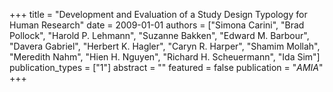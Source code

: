 +++
title = "Development and Evaluation of a Study Design Typology for Human Research"
date = 2009-01-01
authors = ["Simona Carini", "Brad Pollock", "Harold P. Lehmann", "Suzanne Bakken", "Edward M. Barbour", "Davera Gabriel", "Herbert K. Hagler", "Caryn R. Harper", "Shamim Mollah", "Meredith Nahm", "Hien H. Nguyen", "Richard H. Scheuermann", "Ida Sim"]
publication_types = ["1"]
abstract = ""
featured = false
publication = "*AMIA*"
+++


